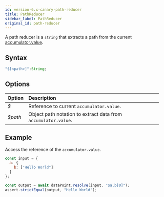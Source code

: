 ```yaml
---
id: version-6.x-canary-path-reducer
title: PathReducer
sidebar_label: PathReducer
original_id: path-reducer
---
```


A path reducer is a `string` that extracts a path from the current [accumulator.value](api/accumulator.md).

## Syntax

```js
"$[<path>]":String;
```

## Options

| Option   | Description                                                    |
| :------- | :------------------------------------------------------------- |
| _\$_     | Reference to current `accumulator.value`.                      |
| _\$path_ | Object path notation to extract data from `accumulator.value`. |

## Example

Access the reference of the `accumulator.value`.

```js
const input = {
  a: {
    b: ["Hello World"]
  }
};

const output = await dataPoint.resolve(input, "$a.b[0]");
assert.strictEqual(output, "Hello World");
```
